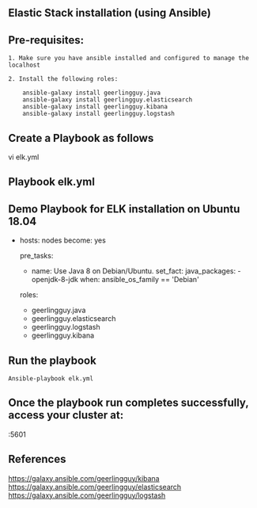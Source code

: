 ## #############################
## Elastic Stack installation (using Ansible)
## #############################

## Pre-requisites:

    1. Make sure you have ansible installed and configured to manage the localhost

    2. Install the following roles:

        ansible-galaxy install geerlingguy.java
        ansible-galaxy install geerlingguy.elasticsearch
        ansible-galaxy install geerlingguy.kibana
        ansible-galaxy install geerlingguy.logstash


## Create a Playbook as follows

vi elk.yml
## Playbook elk.yml

## Demo Playbook for ELK installation on Ubuntu 18.04

- hosts: nodes
  become: yes

  pre_tasks:
    - name: Use Java 8 on Debian/Ubuntu.
      set_fact:
        java_packages:
          - openjdk-8-jdk
      when: ansible_os_family == 'Debian'

  roles:
    - geerlingguy.java
    - geerlingguy.elasticsearch
    - geerlingguy.logstash
    - geerlingguy.kibana


## Run the playbook

    Ansible-playbook elk.yml


## Once the playbook run completes successfully, access your cluster at:

<ipadress>:5601



## References

https://galaxy.ansible.com/geerlingguy/kibana
https://galaxy.ansible.com/geerlingguy/elasticsearch
https://galaxy.ansible.com/geerlingguy/logstash
